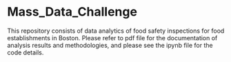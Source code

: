# Mass_Data_Challenge

This repository consists of data analytics of food safety inspections for food establishments in Boston. Please refer to pdf file for the documentation of analysis results and methodologies, and please see the ipynb file for the code details. 
